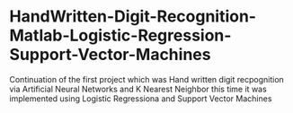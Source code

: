 HandWritten-Digit-Recognition-Matlab-Logistic-Regression-Support-Vector-Machines
================================================================================
Continuation of the first project which was Hand written digit recpognition via Artificial Neural Networks and K Nearest Neighbor this time it was implemented using Logistic Regressiona and Support Vector Machines
